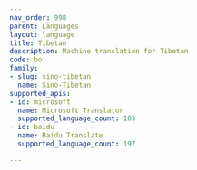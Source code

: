 ```yaml
---
nav_order: 998
parent: Languages
layout: language
title: Tibetan
description: Machine translation for Tibetan
code: bo
family:
- slug: sino-tibetan
  name: Sino-Tibetan
supported_apis:
- id: microsoft
  name: Microsoft Translator
  supported_language_count: 103
- id: baidu
  name: Baidu Translate
  supported_language_count: 197

---
```



